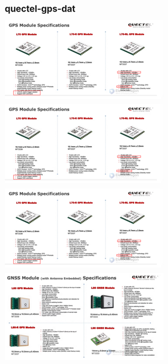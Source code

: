 
# quectel-gps-dat 

![](2024-04-15-16-58-38.png)


![](2024-04-15-17-00-11.png)

![](2024-04-15-17-00-32.png)

![](2024-04-15-17-00-46.png)